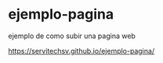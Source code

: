 # ejemplo-pagina
ejemplo de como subir una pagina web

https://servitechsv.github.io/ejemplo-pagina/

